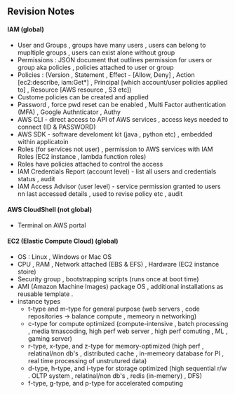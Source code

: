 ## Revision Notes

#### IAM (global)
- User and Groups , groups have many users ,  users can belong to mupltiple groups , users can exist alone without group
- Permissions : JSON document that outlines permission for users or group aka policies , policies attached to user or group
- Policies : (Version , Statement , Effect - [Allow, Deny] , Action [ec2:describe, iam:Get*] , Principal [which account/user policies applied to] ,  Resource [AWS resource , S3 etc])
- Custome policies can be created and applied
- Password , force pwd reset can be enabled , Multi Factor authentication (MFA) , Google Authnticator , Authy
- AWS CLI - direct access to API of AWS services , access keys needed to connect (ID & PASSWORD)
- AWS SDK - software develoment kit (java , python etc) , embedded within applicatoin
- Roles (for services not user) , permission to AWS services with IAM Roles (EC2 instance , lambda function roles)
- Roles have policies attached to control the access
- IAM Credentials Report (account level) - list all users and credentials status , audit
- IAM Access Advisor (user level) - service permission granted to users nn last accessed details , used to revise policy etc , audit

#### AWS CloudShell (not global)
- Terminal on AWS portal

#### EC2 (Elastic Compute Cloud) (global)
-  OS : Linux , Windows or Mac OS
-  CPU , RAM , Network attached (EBS & EFS) , Hardware (EC2 instance stoire)
-  Security group , bootstrapping scripts (runs once at boot time)
-  AMI (Amazon Machine Images) package OS , additional installations as reusable template .
-  instance types
    * t-type and m-type for general purpose (web servers , code repositories -> balance compute , memeory n networking)
    * c-type for compute optimized (compute-intensive , batch processing , media trnascoding, high perf web server , high perf comuting , ML , gaming server)
    * r-type, x-type, and z-type for memory-optimized (high perf , relatinal/non db's , distributed cache , in-memeory database for PI , real time processing of unstrutured data)
    * d-type, h-type, and i-type for storage optimized (high sequential r/w . OLTP system , relatinal/non db's , redis (in-memery) , DFS)
    * f-type, g-type, and p-type for accelerated computing
